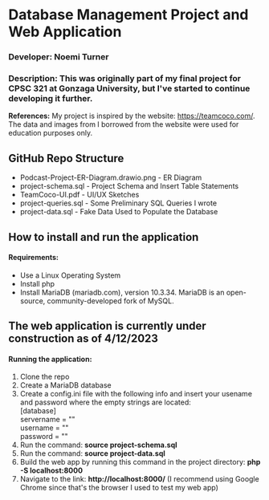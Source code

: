 # Database Management Project and Web Application
### Developer: Noemi Turner
### Description: This was originally part of my final project for CPSC 321 at Gonzaga University, but I've started to continue developing it further.

**References:** My project is inspired by the website: https://teamcoco.com/. The data and images from I borrowed from the website were used for education purposes only. 

## GitHub Repo Structure
* Podcast-Project-ER-Diagram.drawio.png - ER Diagram
* project-schema.sql - Project Schema and Insert Table Statements
* TeamCoco-UI.pdf - UI/UX Sketches
* project-queries.sql - Some Preliminary SQL Queries I wrote
* project-data.sql - Fake Data Used to Populate the Database 

## How to install and run the application
#### Requirements: 
* Use a Linux Operating System
* Install php
* Install MariaDB (mariadb.com), version 10.3.34. MariaDB is an open-source, community-developed fork of MySQL.

## The web application is currently under construction as of 4/12/2023
#### Running the application: 
1. Clone the repo
2. Create a MariaDB database 
3. Create a config.ini file with the following info and insert your usename and password where the empty strings are located: <br>
              [database] <br>
              servername = "" <br>
              username = "" <br>
              password = "" <br>
4. Run the command: **source project-schema.sql** 
5. Run the command: **source project-data.sql**
6. Build the web app by running this command in the project directory: **php -S localhost:8000**
7. Navigate to the link: **http://localhost:8000/**
(I recommend using Google Chrome since that's the browser I used to test my web app) 
